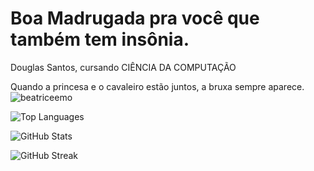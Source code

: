 # Boa Madrugada pra você que também tem insônia.

Douglas Santos, cursando CIÊNCIA DA COMPUTAÇÃO

Quando a princesa e o cavaleiro estão juntos, a bruxa sempre aparece. ![_beatriceemo_](https://github.com/user-attachments/assets/49b3028e-f0c1-4409-8e74-c410374bee6f)

![Top Languages](https://github-readme-stats.vercel.app/api/top-langs/?username=DouglaSantos777&layout=compact&theme=radical&cache=0)

![GitHub Stats](https://github-readme-stats.vercel.app/api?username=DouglaSantos777&show_icons=true&theme=radical&cache=0)

![GitHub Streak](https://github-readme-streak-stats.herokuapp.com/?user=DouglaSantos777&theme=radical&timestamp=20240813)




